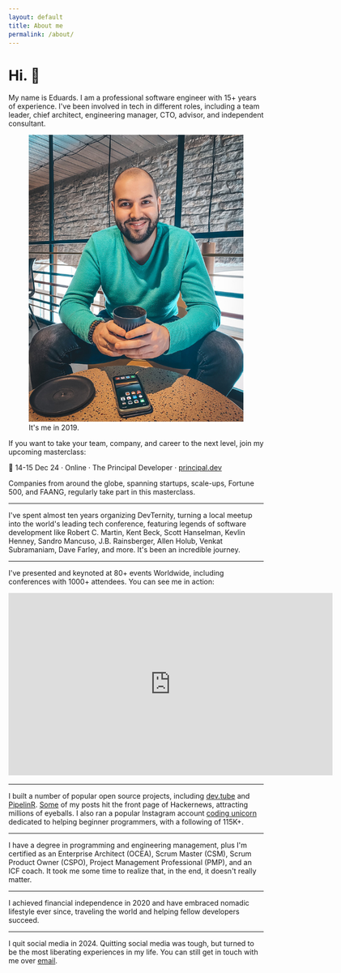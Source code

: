 ```yaml
---
layout: default
title: About me
permalink: /about/
---
```


# Hi. 👋

My name is Eduards. I am a professional software engineer with 15+ years of experience. I've been involved in tech in different roles, including a team leader, chief architect, engineering manager, CTO, advisor, and independent consultant.

<figure>
<img src="/images/about.jpg">
<figcaption>It's me in 2019.</figcaption>
</figure>

If you want to take your team, company, and career to the next level, join my upcoming masterclass:

📅 14-15 Dec 24 · Online · The Principal Developer · [principal.dev](https://principal.dev)

Companies from around the globe, spanning startups, scale-ups, Fortune 500, and FAANG, regularly take part in this masterclass.

---

I've spent almost ten years organizing DevTernity, turning a local meetup into the world's leading tech conference, featuring legends of software development like Robert C. Martin, Kent Beck, Scott Hanselman, Kevlin Henney, Sandro Mancuso, J.B. Rainsberger, Allen Holub, Venkat Subramaniam, Dave Farley, and more. It's been an incredible journey.

---

I've presented and keynoted at 80+ events Worldwide, including conferences with 1000+ attendees. You can see me in action:

<div class="videoWrapper">
<iframe id="ytplayer" type="text/html" width="640" height="360"
  src="https://www.youtube.com/embed/AEtCEt44vlE?autoplay=0&origin=https://sizovs.net"
  frameborder="0"></iframe>
</div>

---

I built a number of popular open source projects, including [dev.tube](https://dev.tube) and [PipelinR](https://github.com/sizovs/pipelinr). [Some](/frameworks) of my posts hit the front page of Hackernews, attracting millions of eyeballs. I also ran a popular Instagram account [coding unicorn](https://www.instagram.com/coding_unicorn/)  dedicated to helping beginner programmers, with a following of 115K+.

---

I have a degree in programming and engineering management, plus I'm certified as an Enterprise Architect (OCEA), Scrum Master (CSM), Scrum Product Owner (CSPO), Project Management Professional (PMP), and an ICF coach. It took me some time to realize that, in the end, it doesn't really matter.

---

I achieved financial independence in 2020 and have embraced nomadic lifestyle ever since, traveling the world and helping fellow developers succeed.

---

I quit social media in 2024. Quitting social media was tough, but turned to be the most liberating experiences in my life. You can still get in touch with me over [email](mailto:eduards@sizovs.net).
